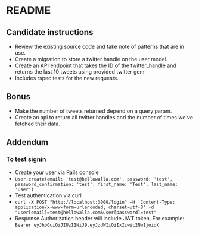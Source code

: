 # README

## Candidate instructions
- Review the existing source code and take note of patterns that are in use.
- Create a migration to store a twitter handle on the user model.
- Create an API endpoint that takes the ID of the twitter_handle and returns the last 10 tweets using provided twitter gem.
- Includes rspec tests for the new requests.
  
## Bonus
- Make the number of tweets returned depend on a query param.
- Create an api to return all twitter handles and the number of times we've fetched their data.

## Addendum
### To test signin
- Create your user via Rails console
- `User.create(email: 'test@hellowalla.com', password: 'test', password_confirmation: 'test', first_name: 'Test', last_name: 'User')`
- Test authentication via curl
- `curl -X POST "http://localhost:3000/login" -H 'Content-Type: application/x-www-form-urlencoded; charset=utf-8' -d "user[email]=test@hellowalla.com&user[password]=test"`
- Response Authorization header will include JWT token. For example: `Bearer eyJhbGciOiJIUzI1NiJ9.eyJzdWIiOiIxIiwic2NwIjoidX`